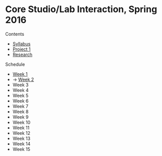 # Core Studio/Lab Interaction, Spring 2016

Contents
* [Syllabus](Syllabus.md)
* [Project 1](Project1.md)
* [Research](Research.md)

Schedule
* [Week 1](Schedule/Week1.md)
* → [Week 2](Schedule/Week2.md)
* Week 3
* Week 4
* Week 5
* Week 6
* Week 7
* Week 8
* Week 9
* Week 10
* Week 11
* Week 12
* Week 13
* Week 14
* Week 15